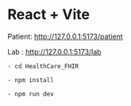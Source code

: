 
# React + Vite


Patient:   http://127.0.0.1:5173/patient

Lab : http://127.0.0.1:5173/lab

```
- cd HealthCare_FHIR

- npm install

- npm run dev 
```



